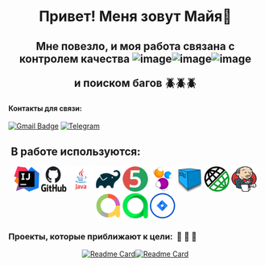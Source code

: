 <h1 align="center"> Привет! Меня зовут Майя🐝</h1>
<h2 align="center"> Мне повезло, и моя работа связана с контролем качества <img width="75" height="75" alt="image" src="https://github.com/user-attachments/assets/ceab9321-c71d-41fa-8ad2-cc7a2c33cbc4" /><img width="75" height="75" alt="image" src="https://github.com/user-attachments/assets/ceab9321-c71d-41fa-8ad2-cc7a2c33cbc4" /><img width="75" height="75" alt="image" src="https://github.com/user-attachments/assets/ceab9321-c71d-41fa-8ad2-cc7a2c33cbc4" />
 
 и поиском багов 🪲🪲🪲 </h2>

#### Контакты для связи:
[![Gmail Badge](https://img.shields.io/badge/-gmail-c14438?style=flat&logo=Gmail&logoColor=white&link=mailto:2534maya.kut@gmail.com)](mailto:2534maya.kut@gmail.com)
[![Telegram](https://img.shields.io/badge/-telegram-red?color=blue&logo=telegram&logoColor=white)](https://t.me/Maiya_Lys)

##  В работе используются:
<div align="center">
<a href="https://www.jetbrains.com/idea/"><img alt="InteliJ IDEA" height="50" src="icons/IntelliJ_IDEA.png" width="50"/></a>
<a href="https://github.com/"><img alt="GitHub" height="50" src="icons/GitHub.png" width="50"/></a>  
<a href="https://www.java.com/"><img alt="Java" height="50" src="icons/Java_logo.png" width="50"/></a>
<a href="https://gradle.org/"><img alt="Gradle" height="50" src="icons/Gradle.png" width="50"/></a>  
<a href="https://junit.org/junit5/"><img alt="JUnit 5" height="50" src="icons/JUnit5.png" width="50"/></a>
<a href="https://selenide.org/"><img alt="Selenide" height="50" src="icons/Selenide.png" width="50"/></a>
<a href="https://aerokube.com/selenoid/"><img alt="Selenoid" height="50" src="icons/Selenoid.png" width="50"/></a>
<a href="https://rest-assured.io/"><img alt="RestAssured" height="50" src="icons/RestAssured.png" width="50"/></a>
<a href="https://www.jenkins.io/"><img alt="Jenkins" height="50" src="icons/Jenkins.png" width="50"/></a>
<a href="https://github.com/allure-framework/"><img alt="Allure Report" height="50" src="icons/AllureReports.png" width="50"/></a>
<a href="https://qameta.io/"><img alt="Allure TestOps" height="50" src="icons/AllureTestOps.svg" width="50"/></a>
<a href="https://www.atlassian.com/software/jira"><img alt="Jira" height="50" src="icons/Jira.png" width="50"/></a>  
</div>


### Проекты, которые приближают к цели:  🌅 🌅 🌅
<div align="center">

[![Readme Card](https://github-readme-stats.vercel.app/api/pin/?username=Maya-kut&repo=FinalProject_Habr_UI&theme=blueberry)](https://github.com/Maya-kut/FinalProject_Habr_UI)[![Readme Card](https://github-readme-stats.vercel.app/api/pin/?username=Maya-kut&repo=FinalProject_PetStore_API&theme=blueberry)](https://github.com/Maya-kut/FinalProject_PetStore_API)

</div>

